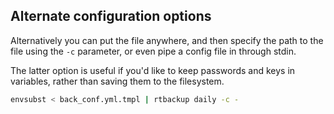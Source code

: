 ## Alternate configuration options

Alternatively you can put the file anywhere, and then specify the path to the file
using the `-c` parameter, or even pipe a config file in through stdin.

The latter option is useful if you'd like to keep passwords and keys in variables,
rather than saving them to the filesystem.

```bash
envsubst < back_conf.yml.tmpl | rtbackup daily -c -
```
